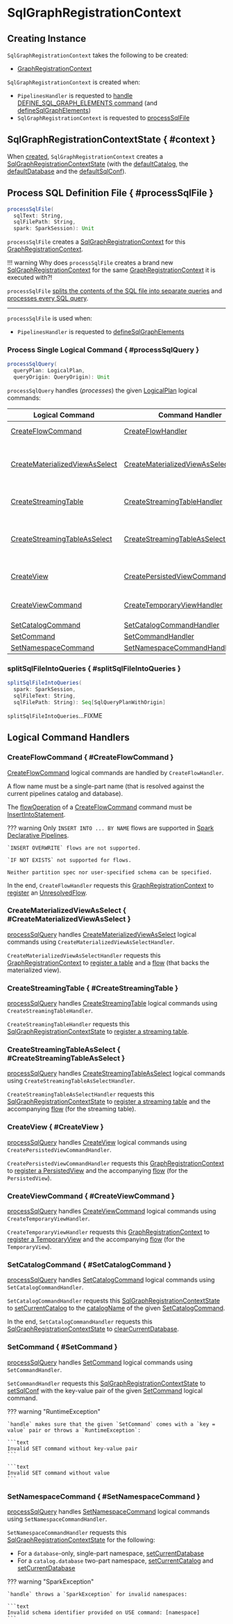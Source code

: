 # SqlGraphRegistrationContext

## Creating Instance

`SqlGraphRegistrationContext` takes the following to be created:

* <span id="graphRegistrationContext"> [GraphRegistrationContext](GraphRegistrationContext.md)

`SqlGraphRegistrationContext` is created when:

* `PipelinesHandler` is requested to [handle DEFINE_SQL_GRAPH_ELEMENTS command](PipelinesHandler.md#handlePipelinesCommand) (and [defineSqlGraphElements](PipelinesHandler.md#defineSqlGraphElements))
* `SqlGraphRegistrationContext` is requested to [processSqlFile](#processSqlFile)

## SqlGraphRegistrationContextState { #context }

When [created](#creating-instance), `SqlGraphRegistrationContext` creates a [SqlGraphRegistrationContextState](SqlGraphRegistrationContextState.md) (with the [defaultCatalog](GraphRegistrationContext.md#defaultCatalog), the [defaultDatabase](GraphRegistrationContext.md#defaultDatabase) and the [defaultSqlConf](GraphRegistrationContext.md#defaultSqlConf)).

## Process SQL Definition File { #processSqlFile }

```scala
processSqlFile(
  sqlText: String,
  sqlFilePath: String,
  spark: SparkSession): Unit
```

`processSqlFile` creates a [SqlGraphRegistrationContext](SqlGraphRegistrationContext.md) for this [GraphRegistrationContext](#graphRegistrationContext).

!!! warning
    Why does `processSqlFile` creates a brand new [SqlGraphRegistrationContext](SqlGraphRegistrationContext.md) for the same [GraphRegistrationContext](#graphRegistrationContext) it is executed with?!

`processSqlFile` [splits the contents of the SQL file into separate queries](#splitSqlFileIntoQueries) and [processes every SQL query](#processSqlQuery).

---

`processSqlFile` is used when:

* `PipelinesHandler` is requested to [defineSqlGraphElements](PipelinesHandler.md#defineSqlGraphElements)

### Process Single Logical Command { #processSqlQuery }

```scala
processSqlQuery(
  queryPlan: LogicalPlan,
  queryOrigin: QueryOrigin): Unit
```

`processSqlQuery` handles (_processes_) the given [LogicalPlan](../logical-operators/LogicalPlan.md) logical commands:

| Logical Command | Command Handler | Datasets |
|-|-|-|
| [CreateFlowCommand](../logical-operators/CreateFlowCommand.md) | [CreateFlowHandler](#CreateFlowCommand) | [UnresolvedFlow](GraphRegistrationContext.md#registerFlow) ([once](UnresolvedFlow.md#once) disabled) |
| [CreateMaterializedViewAsSelect](../logical-operators/CreateMaterializedViewAsSelect.md) | [CreateMaterializedViewAsSelectHandler](#CreateMaterializedViewAsSelect) | [Table](GraphRegistrationContext.md#registerTable) ([isStreamingTable](Table.md#isStreamingTable) disabled)<br>[UnresolvedFlow](GraphRegistrationContext.md#registerFlow) ([once](UnresolvedFlow.md#once) disabled) |
| [CreateStreamingTable](../logical-operators/CreateStreamingTable.md) | [CreateStreamingTableHandler](#CreateStreamingTable) | [Table](GraphRegistrationContext.md#registerTable) ([isStreamingTable](Table.md#isStreamingTable) enabled) |
| [CreateStreamingTableAsSelect](../logical-operators/CreateStreamingTableAsSelect.md) | [CreateStreamingTableAsSelectHandler](#CreateStreamingTableAsSelect) | [Table](GraphRegistrationContext.md#registerTable) ([isStreamingTable](Table.md#isStreamingTable) enabled)<br>[UnresolvedFlow](GraphRegistrationContext.md#registerFlow) ([once](UnresolvedFlow.md#once) disabled) |
| [CreateView](../logical-operators/CreateView.md) | [CreatePersistedViewCommandHandler](#CreateView) | [PersistedView](GraphRegistrationContext.md#registerView)<br>[UnresolvedFlow](GraphRegistrationContext.md#registerFlow) ([once](UnresolvedFlow.md#once) disabled) |
| [CreateViewCommand](../logical-operators/CreateViewCommand.md) | [CreateTemporaryViewHandler](#CreateViewCommand) | [TemporaryView](GraphRegistrationContext.md#registerView)<br>[UnresolvedFlow](GraphRegistrationContext.md#registerFlow) ([once](UnresolvedFlow.md#once) disabled) |
| [SetCatalogCommand](../logical-operators/SetCatalogCommand.md) | [SetCatalogCommandHandler](#SetCatalogCommand) | |
| [SetCommand](../logical-operators/SetCommand.md) | [SetCommandHandler](#SetCommand) | |
| [SetNamespaceCommand](../logical-operators/SetNamespaceCommand.md) | [SetNamespaceCommandHandler](#SetNamespaceCommand) | |

### splitSqlFileIntoQueries { #splitSqlFileIntoQueries }

```scala
splitSqlFileIntoQueries(
  spark: SparkSession,
  sqlFileText: String,
  sqlFilePath: String): Seq[SqlQueryPlanWithOrigin]
```

`splitSqlFileIntoQueries`...FIXME

## Logical Command Handlers

### CreateFlowCommand { #CreateFlowCommand }

[CreateFlowCommand](../logical-operators/CreateFlowCommand.md) logical commands are handled by `CreateFlowHandler`.

A flow name must be a single-part name (that is resolved against the current pipelines catalog and database).

The [flowOperation](../logical-operators/CreateFlowCommand.md#flowOperation) of a [CreateFlowCommand](../logical-operators/CreateFlowCommand.md) command must be [InsertIntoStatement](../logical-operators/InsertIntoStatement.md).

??? warning
    Only `INSERT INTO ... BY NAME` flows are supported in [Spark Declarative Pipelines](index.md).

    `INSERT OVERWRITE` flows are not supported.

    `IF NOT EXISTS` not supported for flows.

    Neither partition spec nor user-specified schema can be specified.

In the end, `CreateFlowHandler` requests this [GraphRegistrationContext](#graphRegistrationContext) to [register](GraphRegistrationContext.md#registerFlow) an [UnresolvedFlow](UnresolvedFlow.md).

### CreateMaterializedViewAsSelect { #CreateMaterializedViewAsSelect }

[processSqlQuery](#processSqlQuery) handles [CreateMaterializedViewAsSelect](../logical-operators/CreateMaterializedViewAsSelect.md) logical commands using `CreateMaterializedViewAsSelectHandler`.

`CreateMaterializedViewAsSelectHandler` requests this [GraphRegistrationContext](#graphRegistrationContext) to [register a table](GraphRegistrationContext.md#registerTable) and a [flow](GraphRegistrationContext.md#registerFlow) (that backs the materialized view).

### CreateStreamingTable { #CreateStreamingTable }

[processSqlQuery](#processSqlQuery) handles [CreateStreamingTable](../logical-operators/CreateStreamingTable.md) logical commands using `CreateStreamingTableHandler`.

`CreateStreamingTableHandler` requests this [SqlGraphRegistrationContextState](#context) to [register a streaming table](GraphRegistrationContext.md#registerTable).

### CreateStreamingTableAsSelect { #CreateStreamingTableAsSelect }

[processSqlQuery](#processSqlQuery) handles [CreateStreamingTableAsSelect](../logical-operators/CreateStreamingTableAsSelect.md) logical commands using `CreateStreamingTableAsSelectHandler`.

`CreateStreamingTableAsSelectHandler` requests this [SqlGraphRegistrationContextState](#context) to [register a streaming table](GraphRegistrationContext.md#registerTable) and the accompanying [flow](GraphRegistrationContext.md#registerFlow) (for the streaming table).

### CreateView { #CreateView }

[processSqlQuery](#processSqlQuery) handles [CreateView](../logical-operators/CreateView.md) logical commands using `CreatePersistedViewCommandHandler`.

`CreatePersistedViewCommandHandler` requests this [GraphRegistrationContext](#graphRegistrationContext) to [register a PersistedView](GraphRegistrationContext.md#registerView) and the accompanying [flow](GraphRegistrationContext.md#registerFlow) (for the `PersistedView`).

### CreateViewCommand { #CreateViewCommand }

[processSqlQuery](#processSqlQuery) handles [CreateViewCommand](../logical-operators/CreateViewCommand.md) logical commands using `CreateTemporaryViewHandler`.

`CreateTemporaryViewHandler` requests this [GraphRegistrationContext](#graphRegistrationContext) to [register a TemporaryView](GraphRegistrationContext.md#registerView) and the accompanying [flow](GraphRegistrationContext.md#registerFlow) (for the `TemporaryView`).

### SetCatalogCommand { #SetCatalogCommand }

[processSqlQuery](#processSqlQuery) handles [SetCatalogCommand](../logical-operators/SetCatalogCommand.md) logical commands using `SetCatalogCommandHandler`.

`SetCatalogCommandHandler` requests this [SqlGraphRegistrationContextState](#context) to [setCurrentCatalog](SqlGraphRegistrationContextState.md#setCurrentCatalog) to the [catalogName](../logical-operators/SetCatalogCommand.md#catalogName) of the given [SetCatalogCommand](../logical-operators/SetCatalogCommand.md).

In the end, `SetCatalogCommandHandler` requests this [SqlGraphRegistrationContextState](#context) to [clearCurrentDatabase](SqlGraphRegistrationContextState.md#clearCurrentDatabase).

### SetCommand { #SetCommand }

[processSqlQuery](#processSqlQuery) handles [SetCommand](../logical-operators/SetCommand.md) logical commands using `SetCommandHandler`.

`SetCommandHandler` requests this [SqlGraphRegistrationContextState](#context) to [setSqlConf](#setSqlConf) with the key-value pair of the given [SetCommand](../logical-operators/SetCommand.md) logical command.

??? warning "RuntimeException"

    `handle` makes sure that the given `SetCommand` comes with a `key = value` pair or throws a `RuntimeException`:

    ```text
    Invalid SET command without key-value pair
    ```

    ```text
    Invalid SET command without value
    ```

### SetNamespaceCommand { #SetNamespaceCommand }

[processSqlQuery](#processSqlQuery) handles [SetNamespaceCommand](../logical-operators/SetNamespaceCommand.md) logical commands using `SetNamespaceCommandHandler`.

`SetNamespaceCommandHandler` requests this [SqlGraphRegistrationContextState](#context) for the following:

* For a `database`-only, single-part namespace, [setCurrentDatabase](SqlGraphRegistrationContextState.md#setCurrentDatabase)
* For a `catalog.database` two-part namespace, [setCurrentCatalog](SqlGraphRegistrationContextState.md#setCurrentCatalog) and [setCurrentDatabase](SqlGraphRegistrationContextState.md#setCurrentDatabase)

??? warning "SparkException"

    `handle` throws a `SparkException` for invalid namespaces:

    ```text
    Invalid schema identifier provided on USE command: [namespace]
    ```
